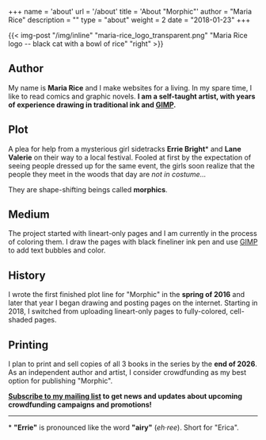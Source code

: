 +++
name = 'about'
url = '/about'
title = 'About "Morphic"'
author = "Maria Rice"
description = ""
type = "about"
weight = 2
date = "2018-01-23"
+++

{{< img-post "/img/inline" "maria-rice_logo_transparent.png" "Maria Rice logo -- black cat with a bowl of rice" "right" >}}

## Author

My name is **Maria Rice** and I make websites for a living. 
In my spare time, I like to read comics and graphic novels. 
**I am a self-taught artist, with years of experience drawing in traditional ink and [GIMP](https://www.gimp.org/).**

## Plot

A plea for help from a mysterious girl sidetracks **Errie Bright**&#42; and **Lane Valerie** on their way to a local festival. 
Fooled at first by the expectation of seeing people dressed up for the same event, the girls soon realize that the people they meet in the woods that day are _not in costume..._

They are shape-shifting beings called **morphics**. 

## Medium

The project started with lineart-only pages and I am currently in the process of coloring them. 
I draw the pages with black fineliner ink pen and use 
[GIMP](https://www.gimp.org/) 
to add text bubbles and color.

## History

I wrote the first finished plot line for "Morphic" in the **spring of 2016** and later that year I began drawing and posting pages on the internet. 
Starting in 2018, I switched from uploading lineart-only pages to fully-colored, cell-shaded pages. 

## Printing

I plan to print and sell copies of all 3 books in the series by the **end of 2026**. 
As an independent author and artist, I consider crowdfunding as my best option for publishing "Morphic". 

**[Subscribe to my mailing list](http://eepurl.com/g8TzPb) to get news and updates about upcoming crowdfunding campaigns and promotions!**



________
&#42; **"Errie"** is pronounced like the word **"airy"** (_eh·ree_). Short for "Erica".
